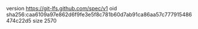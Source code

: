 version https://git-lfs.github.com/spec/v1
oid sha256:caa6109a97e862d6f9fe3e5f8c781b60d7ab91ca86aa57c777915486474c22d5
size 2570
